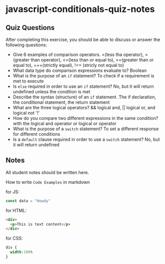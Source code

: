 # javascript-conditionals-quiz-notes

## Quiz Questions

After completing this exercise, you should be able to discuss or answer the following questions:

- Give 6 examples of comparison operators.
<(less tha operator), >(greater than operator), <=(less than or equal to), >=(greater than or equal to), ===(strictly equal),
!== (stricly not equal to)
- What data type do comparison expressions evaluate to?
Boolean
- What is the purpose of an `if` statement?
To check if a requirement is met to execute
- Is `else` required in order to use an `if` statement?
No, but it will return undefined unless the condition is met
- Describe the syntax (structure) of an `if` statement.
The if declaration, the conditional statement, the return statement
- What are the three logical operators?
&& logical and, || logical or, and logical not '!'
- How do you compare two different expressions in the same condition?
with the logical and operator or logical or operator
- What is the purpose of a `switch` statement?
To set a different response for different conditions
- Is a `default` clause required in order to use a `switch` statement?
No, but it will return undefined
## Notes

All student notes should be written here.


How to write `Code Examples` in markdown

for JS:
```javascript
const data = "Howdy"
```

for HTML:
```html
<div>
  <p>This is text content</p>
</div>
```

for CSS:
```css
div {
  width:100%
}
```
